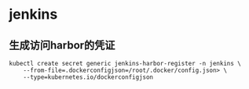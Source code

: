 # jenkins



## 生成访问harbor的凭证

```
kubectl create secret generic jenkins-harbor-register -n jenkins \
    --from-file=.dockerconfigjson=/root/.docker/config.json> \
    --type=kubernetes.io/dockerconfigjson
```

